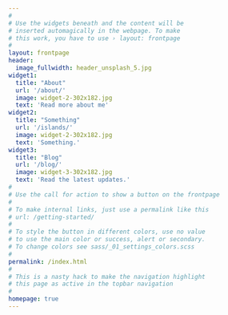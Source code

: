 ```yaml
---
#
# Use the widgets beneath and the content will be
# inserted automagically in the webpage. To make
# this work, you have to use › layout: frontpage
#
layout: frontpage
header:
  image_fullwidth: header_unsplash_5.jpg
widget1:
  title: "About"
  url: '/about/'
  image: widget-2-302x182.jpg
  text: 'Read more about me'
widget2:
  title: "Something"
  url: '/islands/'
  image: widget-2-302x182.jpg
  text: 'Something.'
widget3:
  title: "Blog"
  url: '/blog/'
  image: widget-3-302x182.jpg
  text: 'Read the latest updates.'
#
# Use the call for action to show a button on the frontpage
#
# To make internal links, just use a permalink like this
# url: /getting-started/
#
# To style the button in different colors, use no value
# to use the main color or success, alert or secondary.
# To change colors see sass/_01_settings_colors.scss
#
permalink: /index.html
#
# This is a nasty hack to make the navigation highlight
# this page as active in the topbar navigation
#
homepage: true
---
```


